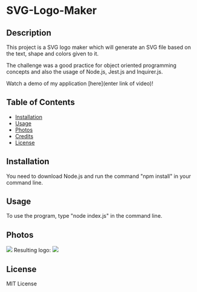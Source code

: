 # SVG-Logo-Maker

## Description

This project is a SVG logo maker which will generate an SVG file based on the text, shape and colors given to it.

The challenge was a good practice for object oriented programming concepts and also the usage of Node.js, Jest.js and Inquirer.js.

Watch a demo of my application [here](enter link of video)!

## Table of Contents

- [Installation](#installation)
- [Usage](#usage)
- [Photos](#photos)
- [Credits](#credits)
- [License](#license)

## Installation

You need to download Node.js and run the command "npm install" in your command line.

## Usage

To use the program, type "node index.js" in the command line.

## Photos

![](https://cdn.discordapp.com/attachments/790308309466087424/1181054704407548035/image.png?ex=657fa9e8&is=656d34e8&hm=c57e9ba3eb4f955d0fc5bb12bb313c8d4b56b357c369b5183172e31b33362126&)
Resulting logo: 
![](https://media.discordapp.net/attachments/790308309466087424/1181054875866497064/image.png?ex=657faa11&is=656d3511&hm=cc03f44752c1f3f903b22810addf436fbb1ddcd1e86777a1e8e4979db8e3d23f&=&format=webp&quality=lossless&width=1014&height=940)

## License
MIT License

